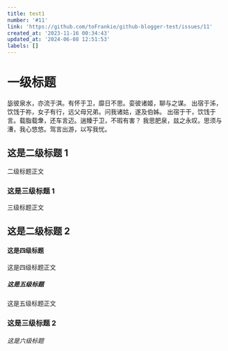 ```yaml
---
title: test1
number: '#11'
link: 'https://github.com/toFrankie/github-blogger-test/issues/11'
created_at: '2023-11-16 00:34:43'
updated_at: '2024-06-08 12:51:53'
labels: []
---
```

# 一级标题

毖彼泉水，亦流于淇。有怀于卫，靡日不思。娈彼诸姬，聊与之谋。
出宿于泲，饮饯于祢，女子有行，远父母兄弟。问我诸姑，遂及伯姊。
出宿于干，饮饯于言。载脂载舝，还车言迈。遄臻于卫，不瑕有害？
我思肥泉，兹之永叹。思须与漕，我心悠悠。驾言出游，以写我忧。

## 这是二级标题 1

二级标题正文

### 这是三级标题 1

三级标题正文

## 这是二级标题 2

#### 这是四级标题

这是四级标题正文

##### 这是五级标题

这是五级标题正文

### 这是三级标题 2

###### 这是六级标题
